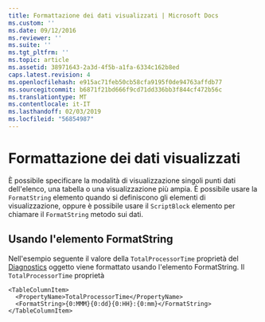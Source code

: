 ```yaml
---
title: Formattazione dei dati visualizzati | Microsoft Docs
ms.custom: ''
ms.date: 09/12/2016
ms.reviewer: ''
ms.suite: ''
ms.tgt_pltfrm: ''
ms.topic: article
ms.assetid: 38971643-2a3d-4f5b-a1fa-6334c162b8ed
caps.latest.revision: 4
ms.openlocfilehash: e915ac71feb50cb58cfa9195f0de94763affdb77
ms.sourcegitcommit: b6871f21bd666f9cd71dd336bb3f844cf472b56c
ms.translationtype: MT
ms.contentlocale: it-IT
ms.lasthandoff: 02/03/2019
ms.locfileid: "56854987"
---
```

# <a name="formatting-displayed-data"></a>Formattazione dei dati visualizzati

È possibile specificare la modalità di visualizzazione singoli punti dati dell'elenco, una tabella o una visualizzazione più ampia. È possibile usare la `FormatString` elemento quando si definiscono gli elementi di visualizzazione, oppure è possibile usare il `ScriptBlock` elemento per chiamare il `FormatString` metodo sui dati.

## <a name="using-the-formatstring-element"></a>Usando l'elemento FormatString

Nell'esempio seguente il valore della `TotalProcessorTime` proprietà del [Diagnostics](/dotnet/api/System.Diagnostics.Process) oggetto viene formattato usando l'elemento FormatString. Il `TotalProcessorTime` proprietà

```
<TableColumnItem>
  <PropertyName>TotalProcessorTime</PropertyName>
  <FormatString>{0:MMM}{0:dd}{0:HH}:{0:mm}</FormatString>
</TableColumnItem>
```



